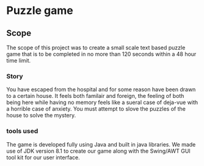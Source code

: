 # Puzzle game

## Scope

The scope of this project was to create a small scale text based puzzle game that is to be completed in no more than 120 seconds within a 48 hour time limit.

### Story

You have escaped from the hospital and for some reason have been drawn to a certain house. It feels both familair and foreign, the feeling of both being here while having no memory feels like a sueral case of deja-vue with a horrible case of anxiety.
You must attempt to slove the puzzles of the house to solve the mystery.

### tools used

The game is developed fully using Java and built in java libraries. We made use of JDK version 8.1 to create our game along with the Swing/AWT GUI tool kit for our user interface.

